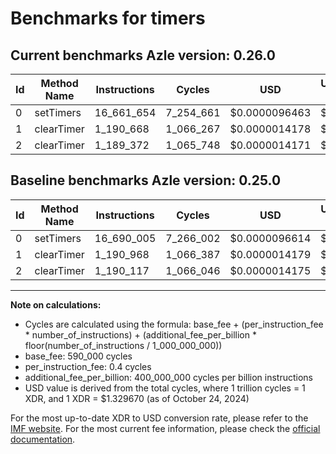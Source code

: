 # Benchmarks for timers

## Current benchmarks Azle version: 0.26.0

| Id  | Method Name | Instructions | Cycles    | USD           | USD/Million Calls | Change                             |
| --- | ----------- | ------------ | --------- | ------------- | ----------------- | ---------------------------------- |
| 0   | setTimers   | 16_661_654   | 7_254_661 | $0.0000096463 | $9.64             | <font color="green">-28_351</font> |
| 1   | clearTimer  | 1_190_668    | 1_066_267 | $0.0000014178 | $1.41             | <font color="green">-300</font>    |
| 2   | clearTimer  | 1_189_372    | 1_065_748 | $0.0000014171 | $1.41             | <font color="green">-745</font>    |

## Baseline benchmarks Azle version: 0.25.0

| Id  | Method Name | Instructions | Cycles    | USD           | USD/Million Calls |
| --- | ----------- | ------------ | --------- | ------------- | ----------------- |
| 0   | setTimers   | 16_690_005   | 7_266_002 | $0.0000096614 | $9.66             |
| 1   | clearTimer  | 1_190_968    | 1_066_387 | $0.0000014179 | $1.41             |
| 2   | clearTimer  | 1_190_117    | 1_066_046 | $0.0000014175 | $1.41             |

---

**Note on calculations:**

- Cycles are calculated using the formula: base_fee + (per_instruction_fee \* number_of_instructions) + (additional_fee_per_billion \* floor(number_of_instructions / 1_000_000_000))
- base_fee: 590_000 cycles
- per_instruction_fee: 0.4 cycles
- additional_fee_per_billion: 400_000_000 cycles per billion instructions
- USD value is derived from the total cycles, where 1 trillion cycles = 1 XDR, and 1 XDR = $1.329670 (as of October 24, 2024)

For the most up-to-date XDR to USD conversion rate, please refer to the [IMF website](https://www.imf.org/external/np/fin/data/rms_sdrv.aspx).
For the most current fee information, please check the [official documentation](https://internetcomputer.org/docs/current/developer-docs/gas-cost#execution).
